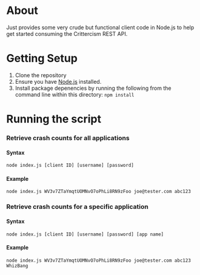 About
============
Just provides some very crude but functional client code in Node.js to help get started consuming the Crittercism REST API.

Getting Setup
============
  1. Clone the repository
  2. Ensure you have [Node.js](http://nodejs.org/download/) installed.
  3. Install package depenencies by running the following from the command line within this directory: `npm install`

Running the script
==================
### Retrieve crash counts for all applications
#### Syntax
```
node index.js [client ID] [username] [password]
```

#### Example
```
node index.js WV3v7ZTaYmqtUOMNvO7oPhLi8RN9zFoo joe@tester.com abc123
```

### Retrieve crash counts for a specific application
#### Syntax
```
node index.js [client ID] [username] [password] [app name]
```

#### Example
```
node index.js WV3v7ZTaYmqtUOMNvO7oPhLi8RN9zFoo joe@tester.com abc123 WhizBang
```